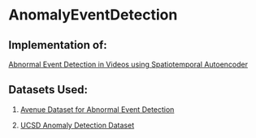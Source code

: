 # AnomalyEventDetection
 
## Implementation of: 
[Abnormal Event Detection in Videos using Spatiotemporal Autoencoder](https://arxiv.org/abs/1701.01546)

## Datasets Used:
1. [Avenue Dataset for Abnormal Event Detection](http://www.cse.cuhk.edu.hk/leojia/projects/detectabnormal/dataset.html)

2. [UCSD Anomaly Detection Dataset](http://www.svcl.ucsd.edu/projects/anomaly/dataset.html)
